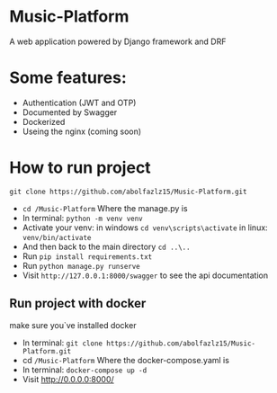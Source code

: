 # Music-Platform
A web application powered by Django framework and DRF

# Some features:
- Authentication (JWT and OTP)
- Documented by Swagger
- Dockerized
- Useing the nginx (coming soon)

# How to run project
```
git clone https://github.com/abolfazlz15/Music-Platform.git
```

- `cd /Music-Platform` Where the manage.py is
- In terminal: `python -m venv venv`
- Activate your venv: in windows `cd venv\scripts\activate` in linux: `venv/bin/activate`
- And then back to the main directory `cd ..\..`
- Run `pip install requirements.txt`
- Run `python manage.py runserve`
- Visit `http://127.0.0.1:8000/swagger` to see the api documentation
## Run project with docker
make sure you`ve installed docker
- In terminal: `git clone https://github.com/abolfazlz15/Music-Platform.git`
- cd `/Music-Platform` Where the docker-compose.yaml is
- In terminal: `docker-compose up -d`
- Visit http://0.0.0.0:8000/ 